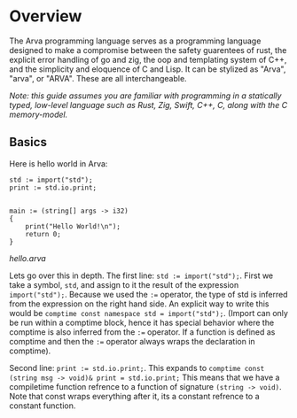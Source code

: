 # Overview

The Arva programming language serves as a programming language designed to make a compromise between the safety guarentees of rust, the explicit error handling of go and zig, the oop and templating system of C++, and the simplicity and eloquence of C and Lisp. It can be stylized as "Arva", "arva", or "ARVA". These are all interchangeable.

*Note: this guide assumes you are familiar with programming in a statically typed, low-level language such as Rust, Zig, Swift, C++, C, along with the C memory-model.*



## Basics
Here is hello world in Arva:

```arva
std := import("std");
print := std.io.print;


main := (string[] args -> i32)
{
	print("Hello World!\n");
	return 0;
}

```
*hello.arva*

Lets go over this in depth.
The first line: `std := import("std");`. First we take a symbol, `std`, and assign to it the result of the expression `import("std");`. Because we used the `:=` operator, the type of std is inferred from the expression on the right hand side. An explicit way to write this would be `comptime const namespace std = import("std");`. (Import can only be run within a comptime block, hence it has special behavior where the comptime is also inferred from the `:=` operator. If a function is defined as comptime and then the `:=` operator always wraps the declaration in comptime).

Second line: `print := std.io.print;`. This expands to `comptime const (string msg -> void)& print = std.io.print;` This means that we have a compiletime function refrence to a function of signature `(string -> void)`. Note that const wraps everything after it, its a constant refrence to a constant function.


